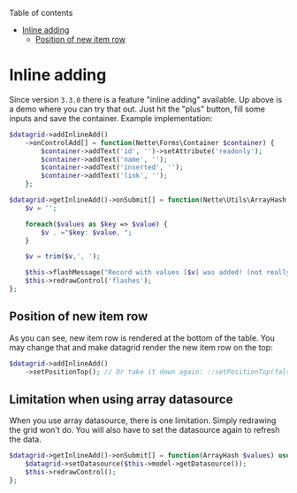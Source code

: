 Table of contents

- [Inline adding](#inline-adding)
	- [Position of new item row](#position-of-new-item-row)

# Inline adding

Since version `3.3.0` there is a feature "inline adding" available. Up above is a demo where you can try that out. Just hit the "plus" button, fill some inputs and save the container. Example implementation:

```php
$datagrid->addInlineAdd()
	->onControlAdd[] = function(Nette\Forms\Container $container) {
		$container->addText('id', '')->setAttribute('readonly');
		$container->addText('name', '');
		$container->addText('inserted', '');
		$container->addText('link', '');
	};

$datagrid->getInlineAdd()->onSubmit[] = function(Nette\Utils\ArrayHash $values): void {
	$v = '';

	foreach($values as $key => $value) {
		$v . ="$key: $value, ";
	}

	$v = trim($v,', ');

	$this->flashMessage("Record with values [$v] was added! (not really)", 'success');
	$this->redrawControl('flashes');
};
```

## Position of new item row

As you can see, new item row is rendered at the bottom of the table. You may change that and make datagrid render the new item row on the top:

```php
$datagrid->addInlineAdd()
	->setPositionTop(); // Or take it down again: ::setPositionTop(false)
```

## Limitation when using array datasource

When you use array datasource, there is one limitation. Simply redrawing the grid won't do. You will also have to set the datasource again to refresh the data.

```php
$datagrid->getInlineAdd()->onSubmit[] = function(ArrayHash $values) use ($datagrid): void {
    $datagrid->setDatasource($this->model->getDatasource());
    $this->redrawControl();
};
```
